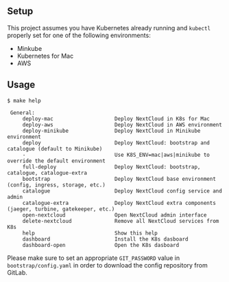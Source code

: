 ## Setup

This project assumes you have Kubernetes already running and `kubectl` properly set for one of the following environments:
- Minkube
- Kubernetes for Mac
- AWS 

## Usage

```
$ make help

 General:
     deploy-mac                    Deploy NextCloud in K8s for Mac
     deploy-aws                    Deploy NextCloud in AWS environment
     deploy-minikube               Deploy NextCloud in Minikube environment
     deploy                        Deploy NextCloud: bootstrap and catalogue (default to Minikube)
     -                             Use K8S_ENV=mac|aws|minikube to override the default environment
     full-deploy                   Deploy NextCloud: bootstrap, catalogue, catalogue-extra
     bootstrap                     Deploy NextCloud base environment (config, ingress, storage, etc.)
     catalogue                     Deploy NextCloud config service and admin
     catalogue-extra               Deploy NextCloud extra components (jaeger, turbine, gatekeeper, etc.)
     open-nextcloud                Open NextCloud admin interface
     delete-nextcloud              Remove all NextCloud services from K8s
     help                          Show this help
     dashboard                     Install the K8s dasboard
     dashboard-open                Open the K8s dasboard
```

Please make sure to set an appropriate `GIT_PASSWORD` value in `bootstrap/config.yaml` in order to download the config repository from GitLab.